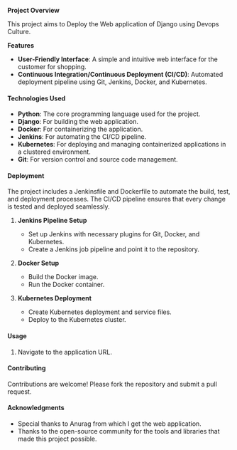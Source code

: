 **Project Overview**

This project aims to Deploy the Web application of Django using Devops Culture.

**Features**

- **User-Friendly Interface**: A simple and intuitive web interface for the customer for shopping.
- **Continuous Integration/Continuous Deployment (CI/CD)**: Automated deployment pipeline using Git, Jenkins, Docker, and Kubernetes.

#### Technologies Used

- **Python**: The core programming language used for the project.
- **Django**: For building the web application.
- **Docker**: For containerizing the application.
- **Jenkins**: For automating the CI/CD pipeline.
- **Kubernetes**: For deploying and managing containerized applications in a clustered environment.
- **Git**: For version control and source code management.

#### Deployment

The project includes a Jenkinsfile and Dockerfile to automate the build, test, and deployment processes. The CI/CD pipeline ensures that every change is tested and deployed seamlessly.

1. **Jenkins Pipeline Setup**
   - Set up Jenkins with necessary plugins for Git, Docker, and Kubernetes.
   - Create a Jenkins job pipeline and point it to the repository.

2. **Docker Setup**
   - Build the Docker image.
   - Run the Docker container.

3. **Kubernetes Deployment**
   - Create Kubernetes deployment and service files.
   - Deploy to the Kubernetes cluster.

#### Usage

1. Navigate to the application URL.

#### Contributing

Contributions are welcome! Please fork the repository and submit a pull request.

#### Acknowledgments

- Special thanks to Anurag from which I get the web application.
- Thanks to the open-source community for the tools and libraries that made this project possible.
